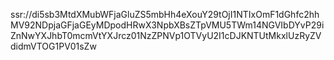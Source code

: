 ssr://di5sb3MtdXMubWFjaGluZS5mbHh4eXouY29tOjI1NTIxOmF1dGhfc2hhMV92NDpjaGFjaGEyMDpodHRwX3NpbXBsZTpVMU5TWm14NGVIbDYvP29iZnNwYXJhbT0mcmVtYXJrcz01NzZPNVp1OTVyU2I1cDJKNTUtMkxlUzRyZVdidmVTOG1PV01sZw